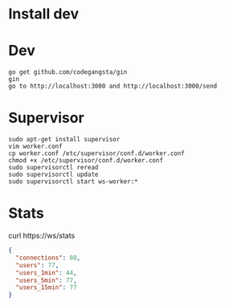 # Install dev

# Dev
```
go get github.com/codegangsta/gin
gin
go to http://localhost:3000 and http://localhost:3000/send
```

# Supervisor
```
sudo apt-get install supervisor
vim worker.conf
cp worker.conf /etc/supervisor/conf.d/worker.conf
chmod +x /etc/supervisor/conf.d/worker.conf
sudo supervisorctl reread
sudo supervisorctl update
sudo supervisorctl start ws-worker:*
```

# Stats
curl https://ws/stats
```json
{
  "connections": 88,
  "users": 77,
  "users_1min": 44,
  "users_5min": 77,
  "users_15min": 77
}
```